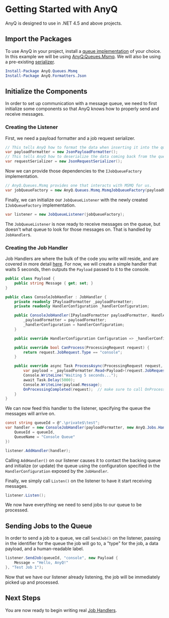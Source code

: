 # Getting Started with AnyQ

AnyQ is designed to use in .NET 4.5 and above projects.

## Import the Packages

To use AnyQ in your project, install a [queue implementation](./impl-libs.md) of your choice.  In this example we will be using [AnyQ.Queues.Msmq](https://github.com/DoublePrecisionSoftware/AnyQ.Queues.Msmq).  We will also be using a pre-existing [serializer](./serialization.md).

```powershell
Install-Package AnyQ.Queues.Msmq
Install-Package AnyQ.Formatters.Json
```

## Initialize the Components

In order to set up communication with a message queue, we need to first initialize some components so that AnyQ knows how to properly send and receive messages.

### Creating the Listener

First, we need a payload formatter and a job request serializer.

```cs
// This tells AnyQ how to format the data when inserting it into the queue
var payloadFormatter = new JsonPayloadFormatter();
// This tells AnyQ how to deserialize the data coming back from the queue
var requestSerializer = new JsonRequestSerializer();
```

Now we can provide those dependencies to the `IJobQueueFactory` implementation.

```cs
// AnyQ.Queues.Msmq provides one that interacts with MSMQ for us.
var jobQueueFactory = new AnyQ.Queues.Msmq.MsmqJobQueueFactory(payloadFormatter, requestSerializer);
```

Finally, we can initialize our `JobQueueListener` with the newly created `IJobQueueFactory` implementation.

```cs
var listener = new JobQueueListener(jobQueueFactory);
```

The `JobQueueListener` is now ready to receive messages on the queue, but doesn't what queue to look for those messages on.  That is handled by `JobHandler`s.

### Creating the Job Handler

Job Handlers are where the bulk of the code you write will reside, and are covered in more detail [here](./job-handlers.md).  For now, we will create a simple handler that waits 5 seconds, then outputs the `Payload` passed to it to the console.

```cs
public class Payload {
    public string Message { get; set; }
}

public class ConsoleJobHandler : JobHandler {
    private readonly IPayloadFormatter _payloadFormatter;
    private readonly HandlerConfiguration _handlerConfiguration;

    public ConsoleJobHandler(IPayloadFormatter payloadFormatter, HandlerConfiguration handlerConfiguration) {
        _payloadFormatter = payloadFormatter;
        _handlerConfiguration = handlerConfiguration;
    }

    public override HandlerConfiguration Configuration => _handlerConfiguration;

    public override bool CanProcess(ProcessingRequest request) {
        return request.JobRequest.Type == "console";
    }

    public override async Task ProcessAsync(ProcessingRequest request, CancellationToken cancellationToken) {
        var payload = _payloadFormatter.Read<Payload>(request.JobRequest.Payload);
        Console.WriteLine("Waiting 5 seconds...");
        await Task.Delay(5000);
        Console.WriteLine(payload.Message);
        OnProcessingCompleted(request);  // make sure to call OnProcessingCompleted()
    }
}
```

We can now feed this handler to the listener, specifying the queue the messages will arrive on.

```cs
const string queueId = @".\private$\test";
var handler = new ConsoleJobHandler(payloadFormatter, new AnyQ.Jobs.HandlerConfiguration {
    QueueId = queueId,
    QueueName = "Console Queue"
})

listener.AddHandler(handler);
```

Calling `AddHandler()` on our listener causes it to contact the backing queue and initialize (or update) the queue using the configuration specified in the `HandlerConfiguration` exposed by the `JobHandler`.

Finally, we simply call `Listen()` on the listener to have it start receiving messages.

```cs
listener.Listen();
```

We now have everything we need to send jobs to our queue to be processed.

## Sending Jobs to the Queue

In order to send a job to a queue, we call `SendJob()` on the listener, passing in the identifier for the queue the job will go to, a "type" for the job, a data payload, and a human-readable label.

```cs
listener.SendJob(queueId, "console", new Payload {
    Message = "Hello, AnyQ!"
}, "Test Job 1");
```

Now that we have our listener already listening, the job will be immediately picked up and processed.

## Next Steps

You are now ready to begin writing real [Job Handlers](./job-handlers.md).